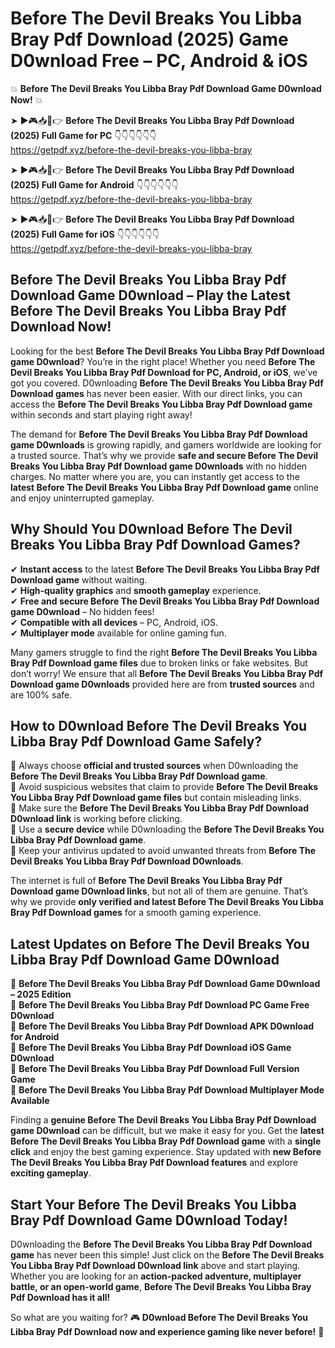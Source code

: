 # Before The Devil Breaks You Libba Bray Pdf Download (2025) Game D0wnload Free – PC, Android & iOS

💥 **Before The Devil Breaks You Libba Bray Pdf Download Game D0wnload Now!** 💥  

➤ ►🎮📥📱👉 **Before The Devil Breaks You Libba Bray Pdf Download (2025) Full Game for PC** 👇👇👇👇👇👇  
https://getpdf.xyz/before-the-devil-breaks-you-libba-bray  

➤ ►🎮📥📱👉 **Before The Devil Breaks You Libba Bray Pdf Download (2025) Full Game for Android** 👇👇👇👇👇👇  
https://getpdf.xyz/before-the-devil-breaks-you-libba-bray  

➤ ►🎮📥📱👉 **Before The Devil Breaks You Libba Bray Pdf Download (2025) Full Game for iOS** 👇👇👇👇👇👇  
https://getpdf.xyz/before-the-devil-breaks-you-libba-bray  

## Before The Devil Breaks You Libba Bray Pdf Download Game D0wnload – Play the Latest Before The Devil Breaks You Libba Bray Pdf Download Now!

Looking for the best **Before The Devil Breaks You Libba Bray Pdf Download game D0wnload**? You’re in the right place! Whether you need **Before The Devil Breaks You Libba Bray Pdf Download for PC, Android, or iOS**, we’ve got you covered. D0wnloading **Before The Devil Breaks You Libba Bray Pdf Download games** has never been easier. With our direct links, you can access the **Before The Devil Breaks You Libba Bray Pdf Download game** within seconds and start playing right away!  

The demand for **Before The Devil Breaks You Libba Bray Pdf Download game D0wnloads** is growing rapidly, and gamers worldwide are looking for a trusted source. That’s why we provide **safe and secure Before The Devil Breaks You Libba Bray Pdf Download game D0wnloads** with no hidden charges. No matter where you are, you can instantly get access to the **latest Before The Devil Breaks You Libba Bray Pdf Download game** online and enjoy uninterrupted gameplay.  

## **Why Should You D0wnload Before The Devil Breaks You Libba Bray Pdf Download Games?**  

✔ **Instant access** to the latest **Before The Devil Breaks You Libba Bray Pdf Download game** without waiting.  
✔ **High-quality graphics** and **smooth gameplay** experience.  
✔ **Free and secure Before The Devil Breaks You Libba Bray Pdf Download game D0wnload** – No hidden fees!  
✔ **Compatible with all devices** – PC, Android, iOS.  
✔ **Multiplayer mode** available for online gaming fun.  

Many gamers struggle to find the right **Before The Devil Breaks You Libba Bray Pdf Download game files** due to broken links or fake websites. But don’t worry! We ensure that all **Before The Devil Breaks You Libba Bray Pdf Download game D0wnloads** provided here are from **trusted sources** and are 100% safe.  

## **How to D0wnload Before The Devil Breaks You Libba Bray Pdf Download Game Safely?**  

📌 Always choose **official and trusted sources** when D0wnloading the **Before The Devil Breaks You Libba Bray Pdf Download game**.  
📌 Avoid suspicious websites that claim to provide **Before The Devil Breaks You Libba Bray Pdf Download game files** but contain misleading links.  
📌 Make sure the **Before The Devil Breaks You Libba Bray Pdf Download D0wnload link** is working before clicking.  
📌 Use a **secure device** while D0wnloading the **Before The Devil Breaks You Libba Bray Pdf Download game**.  
📌 Keep your antivirus updated to avoid unwanted threats from **Before The Devil Breaks You Libba Bray Pdf Download D0wnloads**.  

The internet is full of **Before The Devil Breaks You Libba Bray Pdf Download game D0wnload links**, but not all of them are genuine. That’s why we provide **only verified and latest Before The Devil Breaks You Libba Bray Pdf Download games** for a smooth gaming experience.  

## **Latest Updates on Before The Devil Breaks You Libba Bray Pdf Download Game D0wnload**  

🔹 **Before The Devil Breaks You Libba Bray Pdf Download Game D0wnload – 2025 Edition**  
🔹 **Before The Devil Breaks You Libba Bray Pdf Download PC Game Free D0wnload**  
🔹 **Before The Devil Breaks You Libba Bray Pdf Download APK D0wnload for Android**  
🔹 **Before The Devil Breaks You Libba Bray Pdf Download iOS Game D0wnload**  
🔹 **Before The Devil Breaks You Libba Bray Pdf Download Full Version Game**  
🔹 **Before The Devil Breaks You Libba Bray Pdf Download Multiplayer Mode Available**  

Finding a **genuine Before The Devil Breaks You Libba Bray Pdf Download game D0wnload** can be difficult, but we make it easy for you. Get the **latest Before The Devil Breaks You Libba Bray Pdf Download game** with a **single click** and enjoy the best gaming experience. Stay updated with **new Before The Devil Breaks You Libba Bray Pdf Download features** and explore **exciting gameplay**.  

## **Start Your Before The Devil Breaks You Libba Bray Pdf Download Game D0wnload Today!**  

D0wnloading the **Before The Devil Breaks You Libba Bray Pdf Download game** has never been this simple! Just click on the **Before The Devil Breaks You Libba Bray Pdf Download D0wnload link** above and start playing. Whether you are looking for an **action-packed adventure, multiplayer battle, or an open-world game**, **Before The Devil Breaks You Libba Bray Pdf Download has it all!**  

So what are you waiting for? 🎮 **D0wnload Before The Devil Breaks You Libba Bray Pdf Download now and experience gaming like never before!** 🚀  